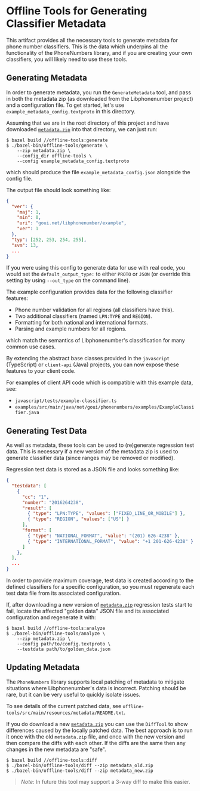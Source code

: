 # Offline Tools for Generating Classifier Metadata

This artifact provides all the necessary tools to generate metadata for phone
number classifiers. This is the data which underpins all the functionality of
the PhoneNumbers library, and if you are creating your own classifiers, you will
likely need to use these tools.

## Generating Metadata

In order to generate metadata, you run the `GenerateMetadata` tool, and pass in
both the metadata zip (as downloaded from the Libphonenumber project) and a
configuration file. To get started, let's use `example_metadata_config.textproto`
in this directory.

Assuming that we are in the root directory of this project and have downloaded
[`metadata.zip`](https://github.com/google/libphonenumber/blob/master/metadata/metadata.zip)
into that directory, we can just run:

```shell
$ bazel build //offline-tools:generate
$ ./bazel-bin/offline-tools/generate \
    --zip metadata.zip \
    --config_dir offline-tools \
    --config example_metadata_config.textproto
```

which should produce the file `example_metadata_config.json` alongside the config file.

The output file should look something like:

```json
{
  "ver": {
    "maj": 1,
    "min": 0,
    "uri": "goui.net/libphonenumber/example",
    "ver": 1
  },
  "typ": [252, 253, 254, 255],
  "svm": 13,
  ...
}
```

If you were using this config to generate data for use with real code, you would set the
`default_output_type:` to either `PROTO` or `JSON` (or override this setting by using
`--out_type` on the command line).

The example configuration provides data for the following classifier features:
* Phone number validation for all regions (all classifiers have this).
* Two additional classifiers (named `LPN:TYPE` and `REGION`).
* Formatting for both national and international formats.
* Parsing and example numbers for all regions.

which match the semantics of Libphonenumber's classification for many common use cases.

By extending the abstract base classes provided in the `javascript` (TypeScript) or
`client-api` (Java) projects, you can now expose these features to your client code.

For examples of client API code which is compatible with this example data, see:
* `javascript/tests/example-classifier.ts`
* `examples/src/main/java/net/goui/phonenumbers/examples/ExampleClassifier.java`

## Generating Test Data

As well as metadata, these tools can be used to (re)generate regression test data.
This is necessary if a new version of the metadata zip is used to generate classifier
data (since ranges may be removed or modified).

Regression test data is stored as a JSON file and looks something like:

```json
{
  "testdata": [
    {
      "cc": "1",
      "number": "2016264238",
      "result": [
        { "type": "LPN:TYPE", "values": ["FIXED_LINE_OR_MOBILE"] },
        { "type": "REGION", "values": ["US"] }
      ],
      "format": [
        { "type": "NATIONAL_FORMAT", "value": "(201) 626-4238" },
        { "type": "INTERNATIONAL_FORMAT", "value": "+1 201-626-4238" }
      ]
    },
  ],
  ...
}
```

In order to provide maximum coverage, test data is created according to the
defined classifiers for a specific configuration, so you must regenerate each
test data file from its associated configuration.

If, after downloading a new version of
[`metadata.zip`](https://github.com/google/libphonenumber/blob/master/metadata/metadata.zip)
regression tests start to fail, locate the affected "golden data" JSON file and
its associated configuration and regenerate it with:

```shell
$ bazel build //offline-tools:analyze
$ ./bazel-bin/offline-tools/analyze \
    --zip metadata.zip \
    --config path/to/config.textproto \
    --testdata path/to/golden_data.json
```

## Updating Metadata

The `PhoneNumbers` library supports local patching of metadata to mitigate situations
where Libphonenumber's data is incorrect. Patching should be rare, but it can be very
useful to quickly isolate issues.

To see details of the current patched data, see
`offline-tools/src/main/resources/metadata/README.txt`.

If you do download a new
[`metadata.zip`](https://github.com/google/libphonenumber/blob/master/metadata/metadata.zip)
you can use the `DiffTool` to show differences caused by the locally patched data.
The best approach is to run it once with the old `metadata.zip` file, and once
with the new version and then compare the diffs with each other. If the diffs are the
same then any changes in the new metadata are "safe".

```shell
$ bazel build //offline-tools:diff
$ ./bazel-bin/offline-tools/diff --zip metadata_old.zip
$ ./bazel-bin/offline-tools/diff --zip metadata_new.zip
```

> *Note*: In future this tool may support a 3-way diff to make this easier. 